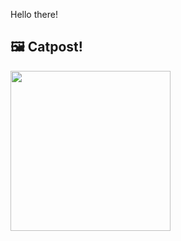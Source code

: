 Hello there!



## 🖼️ Catpost!

<sub>
    <img src="https://cdn2.thecatapi.com/images/178.jpg" height="256">
</sub>

